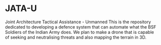 # JATA-U
Joint Architecture Tactical Assistance - Unmanned
This is the repository dedicated to developing a defence system that can automate what the BSF Soldiers of the Indian Army does. We plan to make a drone that is capable of seeking and neutralising threats and also mapping the terrain in 3D.
